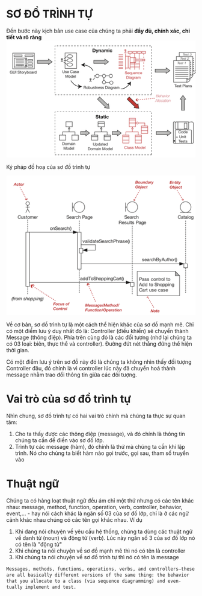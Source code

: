 # SƠ ĐỒ TRÌNH TỰ
Đến bước này kịch bản use case của chúng ta phải **đầy đủ, chính xác, chi tiết và rõ ràng**
![Quy trình ICONIX - Sequence Diagram](/images/Sequence-Analysis.png)

Ký pháp đồ hoạ của sơ đồ trình tự

![Sequence Diagram - Notations](/images/Sequence-Diagram-Notation.png)

Về cơ bản, sơ đồ trình tự là một cách thể hiện khác của sơ đồ mạnh mẽ. Chỉ có một điểm lưu ý duy nhất đó là: Controller (điều khiển) sẽ chuyển thành Message (thông điệp). Phía trên cùng đó là các đối tượng (nhớ lại chúng ta có 03 loại: biên, thực thể và controller). Đường đứt nét thẳng đứng thể hiện thời gian. 

Có một điểm lưu ý trên sơ đồ này đó là chúng ta không nhìn thấy đối tượng Controller đâu, đó chính là vì controller lúc này đã chuyển hoá thành message nhằm trao đổi thông tin giữa các đối tượng.

# Vai trò của sơ đồ trình tự
Nhìn chung, sơ đồ trình tự có hai vai trò chính mà chúng ta thực sự quan tâm:
1. Cho ta thấy được các thông điệp (message), và đó chính là thông tin chúng ta cần để điền vào sơ đồ lớp.
2. Trình tự các message (hàm), đó chính là thứ mà chúng ta cần khi lập trình. Nó cho chúng ta biết hàm nào gọi trước, gọi sau, tham số truyền vào

# Thuật ngữ
Chúng ta có hàng loạt thuật ngữ đều ám chỉ một thứ nhưng có các tên khác nhau: message, method, function, operation, verb, controller, behavior, event,... - hay nói cách khác là ngăn số 03 của sơ đồ lớp, chỉ là ở các ngữ cảnh khác nhau chúng có các tên gọi khác nhau. Ví dụ

1. Khi đang nói chuyện về yêu cầu hệ thống, chúng ta dùng các thuật ngữ về danh từ (noun) và động từ (verb). Lúc này ngăn số 3 của sơ đồ lớp nó có tên là "động từ"
2. Khi chúng ta nói chuyện về sơ đồ mạnh mẽ thì nó có tên là controller
3. Khi chúng ta nói chuyện về sơ đồ trình tự thì nó có tên là message
```
Messages, methods, functions, operations, verbs, and controllers—these are all basically different versions of the same thing: the behavior that you allocate to a class (via sequence diagramming) and even- tually implement and test.
```